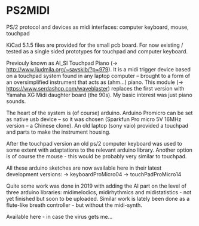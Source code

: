 # PS2MIDI

PS/2 protocol and devices as midi interfaces: computer keyboard, mouse, touchpad

KiCad 5.1.5 files are provided for the small pcb board. For now existing / tested as a single sided prototypes for touchpad and computer keyboard. 

Previouly known as AI_SI Touchpad Piano (-> http://www.ljudmila.org/~savskib/?p=979). It is a midi trigger device based on a touchpad system found in any laptop computer – brought to a form of an oversimplified instrument that acts as (ahm...) piano. This module (-> https://www.serdashop.com/waveblaster) replaces the first version with Yamaha XG Midi daughter board (the 90s). My basic interest was just piano sounds.

The heart of the system is (of course) arduino. Arduino Promicro can be set as native usb device – so it was chosen (Sparkfun Pro micro 5V 16MHz version – a Chinese clone). An old laptop (sony vaio) provided a touchpad and parts to make the instrument housing. 

After the touchpad version an old ps/2 computer keyboard was used to some extent with adaptations to the relevant arduino library. Another option is of course the mouse - this would be probably very similar to touchpad. 

All these arduino sketches are now available here in their latest development versions:
-> keyboardProMicro04
-> touchPadProMicro14

Quite some work was done in 2019 with adding the AI part on the level of three arduino libraries: midimelodics, midirhythmics and midistatistics - not yet finished but soon to be uploaded. Similar work is lately been done as a flute-like breath controller - but without the midi-synth.

Available here - in case the virus gets me...
